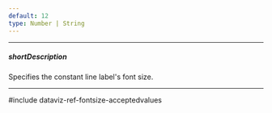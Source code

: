 ```yaml
---
default: 12
type: Number | String
---
```

---
##### shortDescription
Specifies the constant line label's font size.

---
#include dataviz-ref-fontsize-acceptedvalues